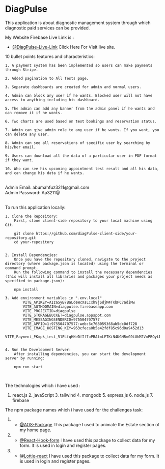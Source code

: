 
<!-- Information i added -->

# DiagPulse

This application is about diagnostic management system through which diagnostic paid services can be provided.

My Website Firebase Live Link is :

- [@DiagPulse-Live-Link](https://diagpulse.web.app) Click Here For Visit live site.



10 bullet points features and characteristics:

    1. A payment system has been implemented so users can make payments through Stripe.

    2. Added pagination to All Tests page.

    3. Separate dashboards are created for admin and normal users.

    4. Admin can block any user if he wants. Blocked user will not have access to anything including his dashboard.

    5. The admin can add any banner from the admin panel if he wants and can remove it if he wants.

    6. Two charts are used based on test bookings and reservation status.

    7. Admin can give admin role to any user if he wants. If you want, you can delete any user.

    8. Admin can see all reservations of specific user by searching by his/her email.

    9. Users can download all the data of a particular user in PDF format if they want.

    10. Who can see his upcoming appointment test result and all his data, and can change his data if he wants.

 <br/>
Admin Email: abumahfuz3211@gmail.com <br/>
Admin Password: Aa3211@

<br/>
<br/>
 
 To run this application locally:
 
    1. Clone the Repository:
        First, clone client-side repository to your local machine using Git.
     
        git clone https://github.com/diagPulse-client-side/your-repository.git
        cd your-repository


    2. Install Dependencies:
        Once you have the repository cloned, navigate to the project directory (where package.json is located) using the terminal or command prompt.
        Run the following command to install the necessary dependencies (this will install all libraries and packages your project needs as specified in package.json):
        
        npm install

    3. Add environment variables in ".env.local"
            VITE_APIKEY=AIzaSyB7BaLdeWcXsLCxh9jSdjM4TKbPC7adiMw
            VITE_AUTHDOMAIN=diagpulse.firebaseapp.com
            VITE_PROJECTID=diagpulse
            VITE_STORAGEBUCKET=diagpulse.appspot.com
            VITE_MESSAGINGSENDERID=975504707577
            VITE_APPID=1:975504707577:web:6c768059368ab5dc0df728
            VITE_IMAGE_HOSTING_KEY=963cfeca0b5e42fdf85c96d0a9452d13
            VITE_Payment_PK=pk_test_51PLfqHKeDfIf7oPBAfmLETKiN4KGHRmG9LUhM2VmPBOyLDfeH5pBcP6wqPQPkiv7yvsVrtjT0dv1H5yNEdVfGpke00Tv7deJFX

    
    4. Run the Development Server:
        After installing dependencies, you can start the development server by running:

        npm run start
 
 <br/>

The technologies which i have used :
   1. react.js     2. javaScript    3. tailwind    4. mongodb    5. express.js    6. node.js    7. firebase


The npm package names which i have used for the challenges task:

1. - [@AOS-Package](https://www.npmjs.com/package/aos) This package I used to animate the Estate section of my home page.

2. - [@React-Hook-form](https://react-hook-form.com/) I have used this package to collect data for my form. It is used in login and register pages.

3. - [@Lottie-react](https://react-hook-form.com/) I have used this package to collect data for my form. It is used in login and register pages.
